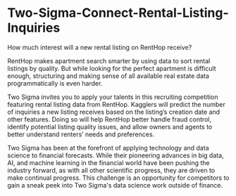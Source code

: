 # Two-Sigma-Connect-Rental-Listing-Inquiries
How much interest will a new rental listing on RentHop receive?

RentHop makes apartment search smarter by using data to sort rental listings by quality. But while looking for the perfect apartment is difficult enough, structuring and making sense of all available real estate data programmatically is even harder.

Two Sigma invites you to apply your talents in this recruiting competition featuring rental listing data from RentHop. Kagglers will predict the number of inquiries a new listing receives based on the listing’s creation date and other features. Doing so will help RentHop better handle fraud control, identify potential listing quality issues, and allow owners and agents to better understand renters’ needs and preferences.


Two Sigma has been at the forefront of applying technology and data science to financial forecasts. While their pioneering advances in big data, AI, and machine learning in the financial world have been pushing the industry forward, as with all other scientific progress, they are driven to make continual progress. This challenge is an opportunity for competitors to gain a sneak peek into Two Sigma's data science work outside of finance.
